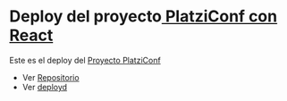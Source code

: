 # Deploy del proyecto[ PlatziConf con React](https://github.com/Elimasyrubi/PlatziConf-con-Reactjs " PlatziConf con React")

Este es el deploy del [ Proyecto PlatziConf](https://github.com/Elimasyrubi/PlatziConf-con-Reactjs " Proyecto PlatziConf")
- Ver [Repositorio](https://github.com/Elimasyrubi/PlatziConf-con-Reactjs "proyecto Crado con React  ") 
- Ver [deployd](https://elimasyrubi.github.io/platziConf-React-deploy/ "aqui")
